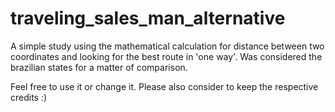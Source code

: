 # traveling_sales_man_alternative

A simple study using the mathematical calculation for distance between two coordinates and looking for the best route in 'one way'.
Was considered the brazilian states for a matter of comparison.

Feel free to use it or change it. Please also consider to keep the respective credits :)
